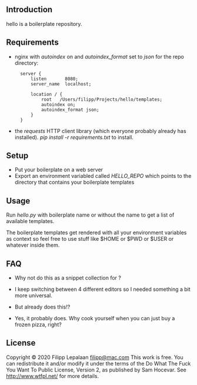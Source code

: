 ## Introduction

hello is a boilerplate repository.

## Requirements

- nginx with _autoindex_ on and _autoindex_format_ set to _json_ for the repo directory:

        server {
            listen       8080;
            server_name  localhost;

            location / {
                root   /Users/filipp/Projects/hello/templates;
                autoindex on;
                autoindex_format json;
            }
        }

- the _requests_ HTTP client library (which everyone probably already has installed). _pip install -r requirements.txt_ to install.


## Setup

- Put your boilerplate on a web server
- Export an environment variabled called _HELLO_REPO_ which points to the directory that contains your boilerplate templates


## Usage

Run _hello.py_ with boilerplate name or without the name to get a list of available templates.

The boilerplate templates get rendered with all your environment variables as context so feel free to use stuff like $HOME or $PWD or $USER or whatever inside them.


## FAQ

- Why not do this as a snippet collection for <insert editor name here>?
- I keep switching between 4 different editors so I needed something a bit more universal.

- But <insert product name here> already does this!?
- Yes, it probably does. Why cook yourself when you can just buy a frozen pizza, right?


## License

Copyright © 2020 Filipp Lepalaan <filipp@mac.com>
This work is free. You can redistribute it and/or modify it under the
terms of the Do What The Fuck You Want To Public License, Version 2,
as published by Sam Hocevar. See http://www.wtfpl.net/ for more details.

